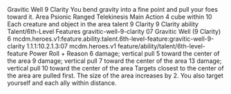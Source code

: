 <ability>
  <name>Gravitic Well</name>
  <cost>9 Clarity</cost>
  <flavor>You bend gravity into a fine point and pull your foes toward it.</flavor>
  <keywords>
    <keyword>Area</keyword>
    <keyword>Psionic</keyword>
    <keyword>Ranged</keyword>
    <keyword>Telekinesis</keyword>
  </keywords>
  <type>Main Action</type>
  <distance>4 cube within 10</distance>
  <target>Each creature and object in the area</target>
  <metadata>
    <class>talent</class>
    <cost>9 Clarity</cost>
    <cost_amount>9</cost_amount>
    <cost_resource>Clarity</cost_resource>
    <feature_type>ability</feature_type>
    <file_dpath>Talent/6th-Level Features</file_dpath>
    <item_id>gravitic-well-9-clarity</item_id>
    <item_index>07</item_index>
    <item_name>Gravitic Well (9 Clarity)</item_name>
    <level>6</level>
    <scc>mcdm.heroes.v1:feature.ability.talent.6th-level-feature:gravitic-well-9-clarity</scc>
    <scdc>1.1.1:10.2.1.3:07</scdc>
    <source>mcdm.heroes.v1</source>
    <type>feature/ability/talent/6th-level-feature</type>
  </metadata>
  <effects>
    <effect type="roll">
      <roll>Power Roll + Reason</roll>
      <t1>6 damage; vertical pull 5 toward the center of the area</t1>
      <t2>9 damage; vertical pull 7 toward the center of the area</t2>
      <t3>13 damage; vertical pull 10 toward the center of the area</t3>
    </effect>
    <effect type="mundane">Targets closest to the center of the area are pulled first.</effect>
    <effect type="mundane" name="Strained">The size of the area increases by 2. You also target yourself and each ally within distance.</effect>
  </effects>
</ability>
